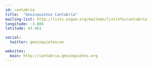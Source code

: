 ```yaml
---
id: cantabria
title:  "Geoinquietos Cantabria"
mailing-list: http://lists.osgeo.org/mailman/listinfo/cantabria
longitude: -3.804
latitude: 43.461

social:
  twitter: geoinquietoscan

websites:
  main: http://cantabria.geoinquietos.org
---
```

